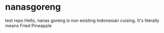 # nanasgoreng
test repo
Hello, nanas goreng is non existing Indonesian cuising. It's literally means Fried Pineapple
